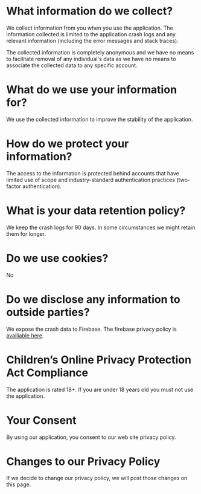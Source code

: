 # What information do we collect?

We collect information from you when you use the application. The information
collected is limited to the application crash logs and any relevant information
(including the error messages and stack traces).

The collected information is completely anonymous and we have no means to
facilitate removal of any individual's data as we have no means to associate the
collected data to any specific account.

# What do we use your information for?

We use the collected information to improve the stability of the application.

# How do we protect your information?

The access to the information is protected behind accounts that have limited use
of scope and industry-standard authentication practices (two-factor
authentication).

# What is your data retention policy?

We keep the crash logs for 90 days. In some circumstances we might retain them
for longer.

# Do we use cookies?

No

# Do we disclose any information to outside parties?

We expose the crash data to Firebase. The firebase privacy policy is [availiable
here](https://firebase.google.com/support/privacy).

# Children’s Online Privacy Protection Act Compliance

The application is rated 18+. If you are under 18 years old you must not use the
application.

# Your Consent

By using our application, you consent to our web site privacy policy.

# Changes to our Privacy Policy
If we decide to change our privacy policy, we will post those changes on this
page.
